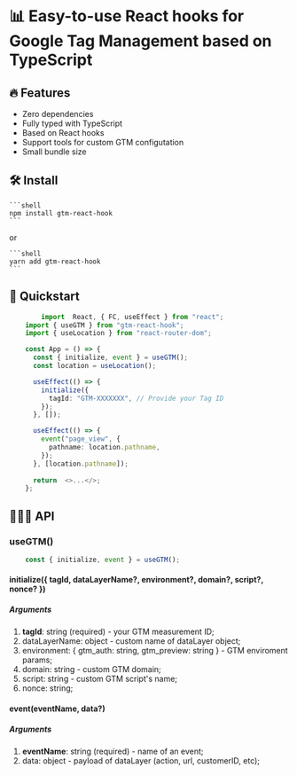 # 📊 Easy-to-use React hooks for Google Tag Management based on TypeScript

## 🔥 Features 

 - Zero dependencies
 - Fully typed with TypeScript
 - Based on React hooks
 - Support tools for custom GTM configutation
 - Small bundle size
 
## 🛠 Install

    ```shell
	npm install gtm-react-hook
	```

or

	```shell
    yarn add gtm-react-hook
	```

## 🚀 Quickstart

```typescript
    	import  React, { FC, useEffect } from "react";
	import { useGTM } from "gtm-react-hook";
	import { useLocation } from "react-router-dom";

	const App = () => {
	  const { initialize, event } = useGTM();
	  const location = useLocation();

	  useEffect(() => {
		initialize({
		  tagId: "GTM-XXXXXXX", // Provide your Tag ID
		});
	  }, []);

	  useEffect(() => {
		event("page_view", {
		  pathname: location.pathname,
		});
	  }, [location.pathname]);
	
	  return  <>...</>;
	};
```
## 🧙🏻‍♂️ API

### useGTM()

```typescript 
    const { initialize, event } = useGTM();
```

#### initialize({ tagId, dataLayerName?, environment?, domain?, script?, nonce? })
##### Arguments

 1. **tagId**: string (required) - your GTM measurement ID;
 2. dataLayerName: object - custom name of dataLayer object;
 3. environment: { gtm_auth: string, gtm_preview: string } - GTM enviroment params;
 4. domain: string - custom GTM domain;
 5. script: string - custom GTM script's name;
 6. nonce: string;

#### event(eventName, data?)
##### Arguments

 1. **eventName**: string (required) - name of an event;
 2. data: object - payload of dataLayer (action, url, customerID, etc);
